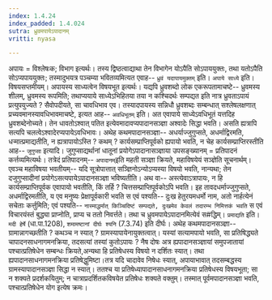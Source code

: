 ```yaml
---
index: 1.4.24
index_padded: 1.4.024
sutra: ध्रुवमपायेऽपादानम्
vritti: nyasa

---
```

अपायः = विश्लेषःक; विभाग इत्यर्थः। तस्य द्विष्ठत्वाद्याथा तेन विभागेन योऽपैति सोऽपाययुक्तः, तथा यतोऽपैति सोऽप्यपाययुक्तः; तस्मादुभयत्र पञ्चम्या भवितव्यमित्यत एवाह-- `ध्रुवं यदापायमुक्तम्` इति। `अपाये साध्ये` इति। विषयसप्तमीयम्। अपायस्य साध्यत्वेन विषयभूत इत्यर्थः। यद्यपि ध्रुवशब्दो लोक एकरूपतामाचष्टे-- ध्रुवमस्य शीलम्, ध्रुवमस्य रूपमिति; तथाप्ययाये साध्येऽभिहितया तया न कश्चिदर्थः सम्पद्यत इति नात्र ध्रुवताऽपायं प्रत्युपयुज्यते ? सैवोपदीयते, सा चावधिभाव एव। तस्यादपायस्य सन्निधौ ध्रुवशब्दः सम्बन्धात् सश्लेषलक्षणात् प्रच्यवमानस्यावधिभावमाचष्टे, इत्यत आह-- `अवधिभूतम्` इति। अत एवापाये साध्येऽवधिभूतं यत्तदिह ध्रुवशब्देनोच्यते। तेन धावतोऽश्वात् पतित इत्येवमादावप्यपादानसञ्ज्ञा अश्वादेः सिद्धा भवति। असति ह्यत्रापि सत्यपि चलत्वेऽश्वादेरप्यपायेऽवधिभावः।
अथेह कथमपादानसञ्ज्ञा-- अधर्याज्जुगुप्सते, अधर्माद्विरमति, धऱ्मात्प्रमाद्यतीति, न ह्यत्रापायोऽस्ति ? कथम् ? कार्यसम्प्राप्तिपूर्वको ह्यपायो भवति, न चेह कार्यसम्प्राप्तिरस्तीति आह-- `जुगुप्सा` इत्यादि। जुगुप्साद्यर्थानां धातूनां प्रयोगेऽपादानासञ्ज्ञाया उपसङ्ख्यानम् = प्रतिपादनं कर्त्तव्यमित्यर्थः। तत्रेदं प्रतिपादनम्-- `अपादानम्`इति महती सञ्ज्ञा क्रियते, महाविषयेयं सञ्ज्ञेति सूचनार्थम्। एवञ्च महाविषया भवतीयम्-- यदि सूत्रोपात्तात् सञ्ज्ञिनोऽन्योऽप्यस्या विषयो भवति, नान्यथा; तेन दजुगुप्सादीनां प्रयोगेऽसत्यपायेऽपादानसञ्ज्ञा भविष्यतीति। अथ वा-- अस्त्येवाऽत्रापायः, न हि कार्यसम्प्राप्तिपूर्वक एवापायो भवतीति, किं तर्हि ? चित्तसम्प्राप्तिपूर्वकोऽपि भवति। इह तावदधर्माज्जुगुप्सते, अधर्माद्विरमतीति, य एव मनुष्यः प्रेक्षापूर्वकारी भवति स एवं पश्यति-- दुःख हेतुरयमधर्मो नाम, अतो नार्हत्येनं सचेताः कर्त्तुमिति; एवं पश्यति-- `नास्माद्धर्मात् किञ्चिदिष्टं सम्पद्यते, दुःखमेव केवलं तदारम्भ निमित्तकं भवति` स एवं विचारयंस्तं बुद्ध्या प्राप्नोति, प्राप्य च ततो निवर्त्तते। तथा च ध्रुवमपायेऽपादानमित्येवं स#द्धिम्। `प्रमाद्यति` इति। `मदी हेर्षे` (धा.पा.1208), `शमामष्टानां दीर्घः श्यनि` (7.3.74) इति दीर्घः। अथेह कथमपादानसञ्ज्ञा-- ग्रामान्नागच्छतीति ? कथञ्च न स्यात् ? ग्रामस्यापायेनायुक्तत्वात्। यस्यां सत्यामपायो भवति, सा प्रतिषिद्ध्यते चापादनसाधनागमनक्रिया, तदसत्यां तस्यां कुतोऽपायः ? नैष दोषः अत्र ह्यपादानसञ्ज्ञायां समुपजातायां पश्चात्प्रतिषेधेन सम्बन्धः क्रियते,अन्यथा हि प्रतिषेधस्य विषयो न दर्शितः स्यात्। तथा ह्यपादानसाधनागमनक्रिया प्रतिषेद्धुमिष्टा।तत्र यदि चादावेव निषेधः स्यात्, अपायाभावात् तदसम्बद्धस्य ग्रामस्यापादानसञ्ज्ञा सिद्धा न स्यात्। ततश्च या प्रतिषेध्यापादानसाधनागमनक्रिया प्रतिषेधस्य विषयभूता; सा न शक्यते प्रदर्शकयितुम्; न चात्राप्रदर्शितकविषयेत प्रतिषेधः शक्यते वक्तुम्। तस्मात् पूर्वमपादानसञ्ज्ञा भवति, पश्चात्प्रतिषेधेन योग इत्येष क्रमः।